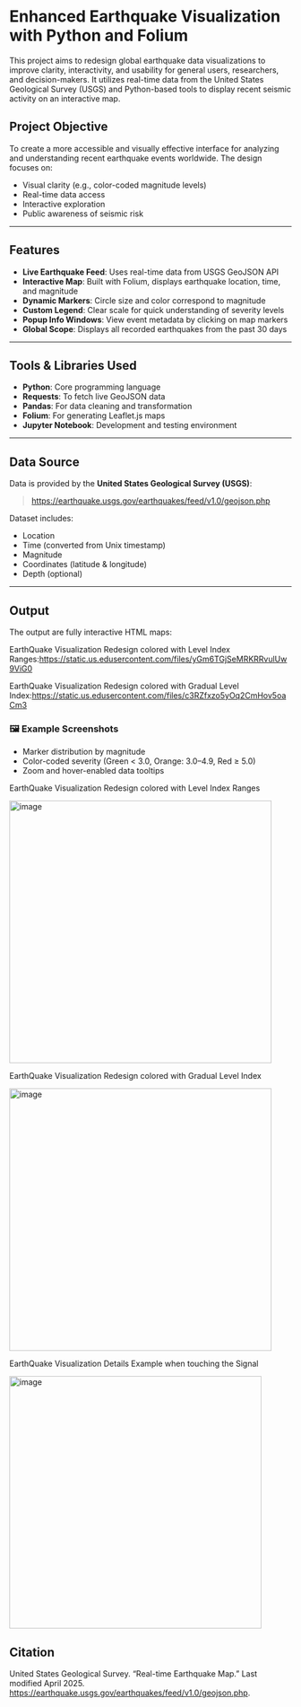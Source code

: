 # Enhanced Earthquake Visualization with Python and Folium

This project aims to redesign global earthquake data visualizations to improve clarity, interactivity, and usability for general users, researchers, and decision-makers. It utilizes real-time data from the United States Geological Survey (USGS) and Python-based tools to display recent seismic activity on an interactive map.

## Project Objective

To create a more accessible and visually effective interface for analyzing and understanding recent earthquake events worldwide. The design focuses on:

- Visual clarity (e.g., color-coded magnitude levels)
- Real-time data access
- Interactive exploration
- Public awareness of seismic risk

---

## Features

- **Live Earthquake Feed**: Uses real-time data from USGS GeoJSON API
- **Interactive Map**: Built with Folium, displays earthquake location, time, and magnitude
- **Dynamic Markers**: Circle size and color correspond to magnitude
- **Custom Legend**: Clear scale for quick understanding of severity levels
- **Popup Info Windows**: View event metadata by clicking on map markers
- **Global Scope**: Displays all recorded earthquakes from the past 30 days

---

## Tools & Libraries Used

- **Python**: Core programming language  
- **Requests**: To fetch live GeoJSON data  
- **Pandas**: For data cleaning and transformation  
- **Folium**: For generating Leaflet.js maps  
- **Jupyter Notebook**: Development and testing environment

---

## Data Source

Data is provided by the **United States Geological Survey (USGS)**:
> https://earthquake.usgs.gov/earthquakes/feed/v1.0/geojson.php

Dataset includes:
- Location
- Time (converted from Unix timestamp)
- Magnitude
- Coordinates (latitude & longitude)
- Depth (optional)

---

## Output

The output are fully interactive HTML maps:

EarthQuake Visualization Redesign colored with Level Index Ranges:https://static.us.edusercontent.com/files/yGm6TGjSeMRKRRvulUw9ViG0

EarthQuake Visualization Redesign colored with Gradual Level Index:https://static.us.edusercontent.com/files/c3RZfxzo5yOq2CmHov5oaCm3

### 🖼️ Example Screenshots
- Marker distribution by magnitude
- Color-coded severity (Green < 3.0, Orange: 3.0–4.9, Red ≥ 5.0)
- Zoom and hover-enabled data tooltips

EarthQuake Visualization Redesign colored with Level Index Ranges

<img width="468" alt="image" src="https://github.com/user-attachments/assets/fde78a1b-cd2e-4a2b-bb3e-654e564547e0" />

EarthQuake Visualization Redesign colored with Gradual Level Index

<img width="468" alt="image" src="https://github.com/user-attachments/assets/32ef4ca9-ed3a-4e8f-ae08-e9813de2e529" />

EarthQuake Visualization Details Example when touching the Signal

<img width="450" alt="image" src="https://github.com/user-attachments/assets/2f608471-e080-4fe1-96d0-d3465c603c2c" />


## Citation

United States Geological Survey. “Real-time Earthquake Map.” Last modified April 2025. https://earthquake.usgs.gov/earthquakes/feed/v1.0/geojson.php.

